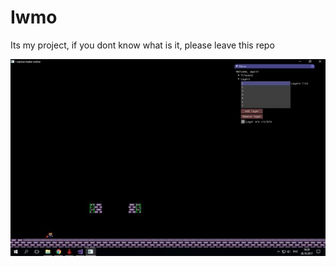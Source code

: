 # Iwmo
Its my project, if you dont know what is it, please leave this repo

![Alt text](preview.jpg?raw=true)

